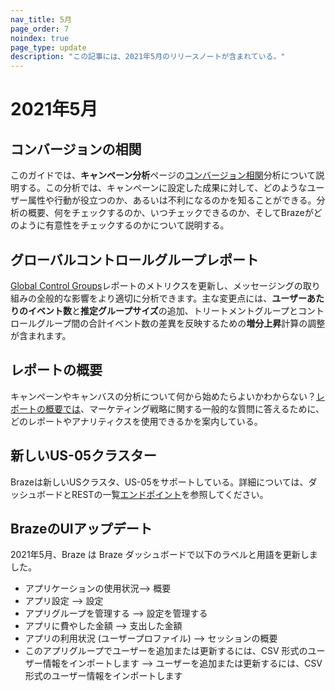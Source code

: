 ```yaml
---
nav_title: 5月
page_order: 7
noindex: true
page_type: update
description: "この記事には、2021年5月のリリースノートが含まれている。"
---
```


# 2021年5月

## コンバージョンの相関

このガイドでは、**キャンペーン分析**ページの[コンバージョン相関]({{site.baseurl}}/user_guide/engagement_tools/testing/conversion_correlation/)分析について説明する。この分析では、キャンペーンに設定した成果に対して、どのようなユーザー属性や行動が役立つのか、あるいは不利になるのかを知ることができる。分析の概要、何をチェックするのか、いつチェックできるのか、そしてBrazeがどのように有意性をチェックするのかについて説明する。

## グローバルコントロールグループレポート

[Global Control Groups]({{site.baseurl}}/user_guide/engagement_tools/testing/global_control_group/)レポートのメトリクスを更新し、メッセージングの取り組みの全般的な影響をより適切に分析できます。主な変更点には、**ユーザーあたりのイベント数**と**推定グループサイズ**の追加、トリートメントグループとコントロールグループ間の合計イベント数の差異を反映するための**増分上昇**計算の調整が含まれます。

## レポートの概要

キャンペーンやキャンバスの分析について何から始めたらよいかわからない？[レポートの概要では]({{site.baseurl}}/user_guide/data_and_analytics/reporting/reports_overview/)、マーケティング戦略に関する一般的な質問に答えるために、どのレポートやアナリティクスを使用できるかを案内している。

## 新しいUS-05クラスター

Brazeは新しいUSクラスタ、US-05をサポートしている。詳細については、ダッシュボードとRESTの一覧[エンドポイント]({{site.baseurl}}/api/basics/#endpoints)を参照してください。

## BrazeのUIアップデート

2021年5月、Braze は Braze ダッシュボードで以下のラベルと用語を更新しました。

- アプリケーションの使用状況--> 概要
- アプリ設定 --> 設定
- アプリグループを管理する --> 設定を管理する
- アプリに費やした金額 --> 支出した金額
- アプリの利用状況 (ユーザープロファイル) --> セッションの概要
- このアプリグループでユーザーを追加または更新するには、CSV 形式のユーザー情報をインポートします --> ユーザーを追加または更新するには、CSV 形式のユーザー情報をインポートします
